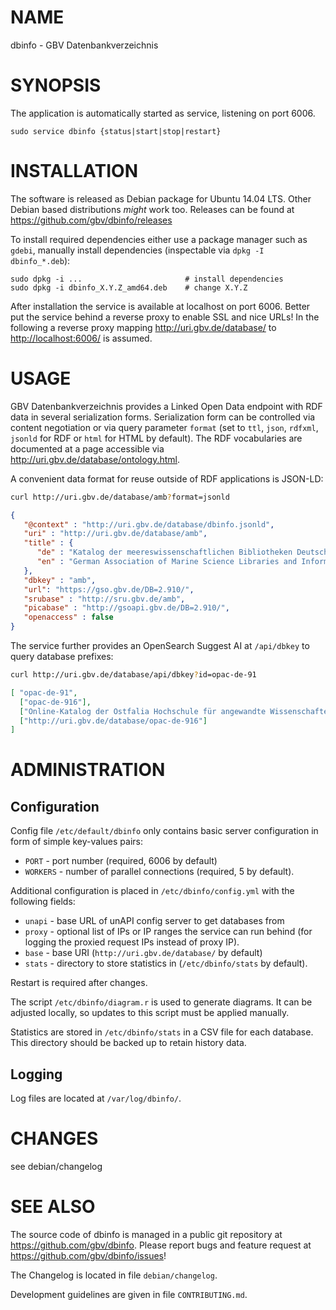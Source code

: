 # NAME

dbinfo - GBV Datenbankverzeichnis

# SYNOPSIS

The application is automatically started as service, listening on port 6006.

    sudo service dbinfo {status|start|stop|restart}

# INSTALLATION

The software is released as Debian package for Ubuntu 14.04 LTS. Other Debian
based distributions *might* work too. Releases can be found at
<https://github.com/gbv/dbinfo/releases>

To install required dependencies either use a package manager such as `gdebi`,
manually install dependencies (inspectable via `dpkg -I dbinfo_*.deb`):

    sudo dpkg -i ...                       # install dependencies
    sudo dpkg -i dbinfo_X.Y.Z_amd64.deb    # change X.Y.Z

After installation the service is available at localhost on port 6006. Better
put the service behind a reverse proxy to enable SSL and nice URLs! In the
following a reverse proxy mapping <http://uri.gbv.de/database/> to
<http://localhost:6006/> is assumed.

# USAGE

GBV Datenbankverzeichnis provides a Linked Open Data endpoint with RDF data in
several serialization forms. Serialization form can be controlled via content
negotiation or via query parameter `format` (set to `ttl`, `json`, `rdfxml`,
`jsonld` for RDF or `html` for HTML by default). The RDF vocabularies are
documented at a page accessible via <http://uri.gbv.de/database/ontology.html>.

A convenient data format for reuse outside of RDF applications is JSON-LD:

```bash
curl http://uri.gbv.de/database/amb?format=jsonld
```

```json
{
   "@context" : "http://uri.gbv.de/database/dbinfo.jsonld",
   "uri" : "http://uri.gbv.de/database/amb",
   "title" : {
      "de" : "Katalog der meereswissenschaftlichen Bibliotheken Deutschlands",
      "en" : "German Association of Marine Science Libraries and Information Centers Catalogue"
   },
   "dbkey" : "amb",
   "url": "https://gso.gbv.de/DB=2.910/",
   "srubase" : "http://sru.gbv.de/amb",
   "picabase" : "http://gsoapi.gbv.de/DB=2.910/",
   "openaccess" : false
}
```

The service further provides an OpenSearch Suggest AI at `/api/dbkey` to query
database prefixes:

```bash
curl http://uri.gbv.de/database/api/dbkey?id=opac-de-91
```

```json
[ "opac-de-91",
  ["opac-de-916"],
  ["Online-Katalog der Ostfalia Hochschule für angewandte Wissenschaften"],
  ["http://uri.gbv.de/database/opac-de-916"]
]
```

# ADMINISTRATION

## Configuration

Config file `/etc/default/dbinfo` only contains basic server configuration
in form of simple key-values pairs:

* `PORT`    - port number (required, 6006 by default)
* `WORKERS` - number of parallel connections (required, 5 by default).

Additional configuration is placed in `/etc/dbinfo/config.yml` with
the following fields:

* `unapi` - base URL of unAPI config server to get databases from
* `proxy` - optional list of IPs or IP ranges the service can run behind
  (for logging the proxied request IPs instead of proxy IP).
* `base` - base URI (`http://uri.gbv.de/database/` by default)
* `stats` - directory to store statistics in (`/etc/dbinfo/stats` by default).

Restart is required after changes.

The script `/etc/dbinfo/diagram.r` is used to generate diagrams. It can be
adjusted locally, so updates to this script must be applied manually.

Statistics are stored in `/etc/dbinfo/stats` in a CSV file for each database.
This directory should be backed up to retain history data.

## Logging

Log files are located at `/var/log/dbinfo/`.

# CHANGES

see debian/changelog

# SEE ALSO

The source code of dbinfo is managed in a public git repository at
<https://github.com/gbv/dbinfo>. Please report bugs and feature request at
<https://github.com/gbv/dbinfo/issues>!

The Changelog is located in file `debian/changelog`.

Development guidelines are given in file `CONTRIBUTING.md`.
